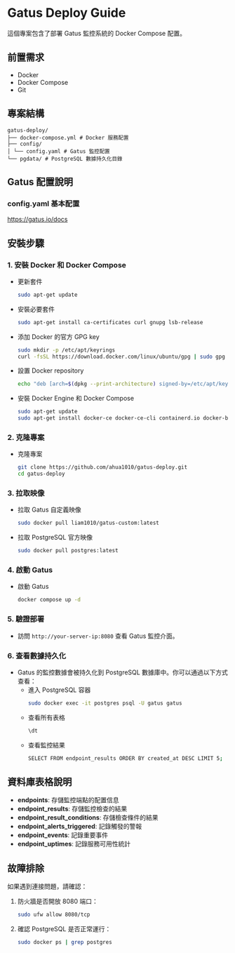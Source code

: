 # Gatus Deploy Guide

這個專案包含了部署 Gatus 監控系統的 Docker Compose 配置。

## 前置需求

- Docker
- Docker Compose
- Git

## 專案結構

  ```
gatus-deploy/
  ├── docker-compose.yml # Docker 服務配置
  ├── config/
  │ └── config.yaml # Gatus 監控配置
  └── pgdata/ # PostgreSQL 數據持久化目錄
```


## Gatus 配置說明
### config.yaml 基本配置
https://gatus.io/docs



## 安裝步驟
### 1. 安裝 Docker 和 Docker Compose

  - 更新套件
      ```bash
      sudo apt-get update
      ```
  - 安裝必要套件
      ```bash
      sudo apt-get install ca-certificates curl gnupg lsb-release
      ```
  - 添加 Docker 的官方 GPG key
      ```bash
      sudo mkdir -p /etc/apt/keyrings
      curl -fsSL https://download.docker.com/linux/ubuntu/gpg | sudo gpg --dearmor -o /etc/apt/keyrings/docker.gpg
      ```
  - 設置 Docker repository
      ```bash
      echo "deb [arch=$(dpkg --print-architecture) signed-by=/etc/apt/keyrings/docker.gpg] https://download.docker.com/linux/ubuntu $(lsb_release -cs) stable" | sudo tee /etc/apt/sources.list.d/docker.list > /dev/null
      ```
  - 安裝 Docker Engine 和 Docker Compose
      ```bash
      sudo apt-get update
      sudo apt-get install docker-ce docker-ce-cli containerd.io docker-buildx-plugin docker-compose-plugin
      ```


### 2. 克隆專案
- 克隆專案
    ```bash
    git clone https://github.com/ahua1010/gatus-deploy.git
    cd gatus-deploy
    ```

### 3. 拉取映像
- 拉取 Gatus 自定義映像
    ```bash
    sudo docker pull liam1010/gatus-custom:latest
    ```
- 拉取 PostgreSQL 官方映像
    ```bash
    sudo docker pull postgres:latest
    ```

### 4. 啟動 Gatus
- 啟動 Gatus
    ```bash
    docker compose up -d
    ```


### 5. 驗證部署

- 訪問 `http://your-server-ip:8080` 查看 Gatus 監控介面。


### 6. 查看數據持久化

- Gatus 的監控數據會被持久化到 PostgreSQL 數據庫中。你可以通過以下方式查看：
    - 進入 PostgreSQL 容器
        ```bash
        sudo docker exec -it postgres psql -U gatus gatus
        ```
    - 查看所有表格
        ```bash
        \dt
        ```
    - 查看監控結果
        ```bash
        SELECT FROM endpoint_results ORDER BY created_at DESC LIMIT 5;
        ```

## 資料庫表格說明

- **endpoints**: 存儲監控端點的配置信息
- **endpoint_results**: 存儲監控檢查的結果
- **endpoint_result_conditions**: 存儲檢查條件的結果
- **endpoint_alerts_triggered**: 記錄觸發的警報
- **endpoint_events**: 記錄重要事件
- **endpoint_uptimes**: 記錄服務可用性統計

## 故障排除

如果遇到連接問題，請確認：

1. 防火牆是否開放 8080 端口：
    ```bash
    sudo ufw allow 8080/tcp
    ```
2. 確認 PostgreSQL 是否正常運行：
    ```bash
    sudo docker ps | grep postgres
    ```
